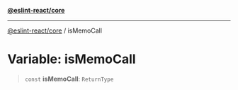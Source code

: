 [**@eslint-react/core**](../README.md)

***

[@eslint-react/core](../README.md) / isMemoCall

# Variable: isMemoCall

> `const` **isMemoCall**: `ReturnType`
